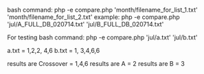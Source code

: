 bash command:
   php -e compare.php 'month/filename_for_list_1.txt' 'month/filename_for_list_2.txt'
   example: php -e compare.php 'jul/A_FULL_DB_020714.txt' 'jul/B_FULL_DB_020714.txt'

For testing 
   bash command:
 		php -e compare.php 'jul/a.txt' 'jul/b.txt'

   a.txt = 1,2,2,  4,6
   b.txt = 1,    3,4,6,6

   results are Crossover = 1,4,6
   results are A = 2
   results are B = 3
